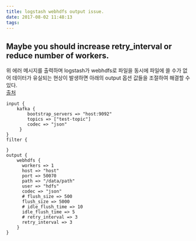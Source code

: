 ```yaml
---
title: logstash webhdfs output issue.
date: 2017-08-02 11:48:13
tags:
---
```

Maybe you should increase retry_interval or reduce number of workers.
---

위 에러 메시지를 출력하며 logstash가 webhdfs로 파일을 동시에 파일에 쓸 수가 없어
데이터가 유실되는 현상이 발생하면 아래의 output 옵션 값들을 조절하여 해결할 수 있다.  
[출처][1]

```
input {
    kafka {
        bootstrap_servers => "host:9092"
        topics => ["test-topic"]
        codec => "json"
     }
}
filter {

}
output {
    webhdfs {
      workers => 1
      host => "host"
      port => 50070
      path => "/data/path"
      user => "hdfs"
      codec => "json"
      # flush_size => 500
      flush_size => 5000
      # idle_flush_time => 10
      idle_flush_time => 5
      # retry_interval => 3
      retry_interval => 3
    }
}
```
[1]: https://birdben.github.io/2017/02/07/Logstash/Logstash学习（七）Logstash的webhdfs插件/ "출처"
